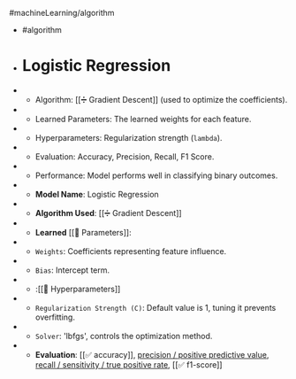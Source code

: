 #machineLearning/algorithm

- #algorithm
- # Logistic Regression
- - Algorithm: [[➗ Gradient Descent]] (used to optimize the coefficients).
- - Learned Parameters: The learned weights for each feature.
- - Hyperparameters: Regularization strength (`lambda`).
- - Evaluation: Accuracy, Precision, Recall, F1 Score.
- - Performance: Model performs well in classifying binary outcomes.
- - **Model Name**: Logistic Regression
- - **Algorithm Used**: [[➗ Gradient Descent]]
- - **Learned** [[📖 Parameters]]:
- - `Weights`: Coefficients representing feature influence.
- - `Bias`: Intercept term.
- - :[[📖 Hyperparameters]]
- - `Regularization Strength (C)`: Default value is 1, tuning it prevents overfitting.
- - `Solver`: 'lbfgs', controls the optimization method.
- - **Evaluation**: [[✅ accuracy]], [precision / positive predictive value](✅%20precision%20%20positive%20predictive%20value.md), [recall / sensitivity / true positive rate](✅%20recall%20sensitivity%20%20true%20positive%20rate.md), [[✅ f1-score]]
